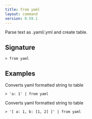 ```yaml
---
title: from yaml
layout: command
version: 0.59.1
---
```


Parse text as .yaml/.yml and create table.

## Signature

```> from yaml ```

## Examples

Converts yaml formatted string to table
```shell
> 'a: 1' | from yaml
```

Converts yaml formatted string to table
```shell
> '[ a: 1, b: [1, 2] ]' | from yaml
```
